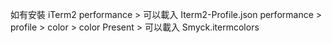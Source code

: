 如有安裝 iTerm2
performance > 可以載入 Iterm2-Profile.json
performance > profile > color > color Present > 可以載入 Smyck.itermcolors
